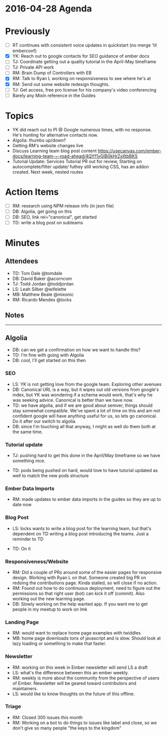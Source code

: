 # 2016-04-28 Agenda

# Previously

- [ ] RT continues with consistent voice updates in quickstart (no merge 'til emberconf)
- [x] YK: Reach out to google contacts for SEO guidance of ember docs
- [ ] TJ: Coordinate getting out a quality tutorial in the April-May timeframe
- [ ] TJ: Private API work
- [ ] RM: Brain Dump of Controllers with EB
- [x] RM: Talk to Ryan L working on responsiveness to see where he's at
- [x] RM: Send out some website redesign thoughts.
- [ ] TJ: Get access, free pro license for his company's video conferencing
- [ ] Barely any Mixin reference in the Guides

# Topics

- YK did reach out to PI @ Google numerous times, with no response. He's hunting for alternative contacts now.
- Algolia: thumbs up/down?
- Getting RM's website changes live
- Discuss Learning team blog post content https://usecanvas.com/ember-docs/learning-team-~-road-ahead/4QYf1yGIB0kHrZxIItbBKS
- Tutorial Update: Services Tutorial PR out for review, Starting on autocomplete/filter update/ futhey still working CSS, has an addon created.  Next week, nested routes

# Action Items

- [ ] RM: research using NPM release info (in json file)
- [ ] DB: Algolia, get going on this
- [ ] DB: SEO, link rel="canonical", get started
- [ ] TD: write a blog post on subteams

# Minutes

## Attendees

- TD: Tom Dale @tomdale
- DB: David Baker @acorncom
- TJ: Todd Jordan @toddjordan
- LS: Leah Silber @wifelette
- MB: Matthew Beale @mixonic
- RM: Ricardo Mendes @locks

## Notes

---

## Algolia

- DB: can we get a confirmation on how we want to handle this?
- TD: I'm fine with going with Algolia
- DB: cool, I'll get started on this then

### SEO

- LS: YK is not getting love from the google team.  Exploring other avenues
- DB: Canonical URL is a way, but it wipes out old versions from google's index, but YK was wondering if a schema would work, that's why he was seeking advice.  Canonical is better than we have now.
- TD: we have algolia, and if we are good about semver, things should stay somewhat compatible.  We've spent a lot of time on this and am not confident google will have anything useful for us, so lets go canonical.  Do it after our switch to algolia.
- DB: since I'm touching all that anyway, I might as well do them both at the same time.

### Tutorial update

- TJ: pushing hard to get this done in the April/May timeframe so we have something nice.

- TD: pods being pushed on hard, would love to have tutorial updated as well to match the new pods structure

### Ember Data Imports

- RM: made updates to ember data imports in the guides so they are up to date now

### Blog Post

- LS: locks wants to write a blog post for the learning team, but that's dependent on TD writing a blog post introducing the teams.  Just a reminder to TD

- TD: On it

### Responsiveness/Website

- RM: Did a couple of PRs around some of the easier pages for responsive design.  Working with Ryan L on that.  Someone created big PR on redoing the contributions page.  Kinda stalled, so will close if no action. 
- RM: Found out how to do continuous deployment, need to figure out the permissions so that right user (bot) can kick it off (commit).  Also working out the new learning page.
- DB: Slowly working on the help wanted app.  If you want me to get people in my meetup to work on lmk

### Landing Page

- RM: would want to replace home page examples with twiddles
- MB: home page downloads tons of javascript and is slow.  Should look at lazy loading or something to make that faster.

### Newsletter

- RM: working on this week in Ember newsletter will send LS a draft
- LS: what's the difference between this an ember weekly.
- RM: weekly is more about the community from the perspective of users of Ember.  Newsletter will be geared toward contributors and maintainers.
- LS: would like to know thoughts on the future of this offline.

### Triage

- RM: Closed 300 issues this month
- RM: Working on a bot to do things to issues like label and close, so we don't give so many people "the keys to the kingdom"
